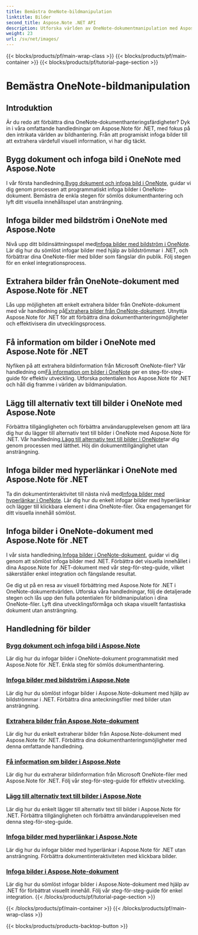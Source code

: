 ```yaml
---
title: Bemästra OneNote-bildmanipulation
linktitle: Bilder
second_title: Aspose.Note .NET API
description: Utforska världen av OneNote-dokumentmanipulation med Aspose.Note för .NET-handledningar om sömlös bildhantering. Höj ditt visuella innehåll utan ansträngning.
weight: 23
url: /sv/net/images/
---
```


{{< blocks/products/pf/main-wrap-class >}}
{{< blocks/products/pf/main-container >}}
{{< blocks/products/pf/tutorial-page-section >}}

# Bemästra OneNote-bildmanipulation

## Introduktion

Är du redo att förbättra dina OneNote-dokumenthanteringsfärdigheter? Dyk in i våra omfattande handledningar om Aspose.Note för .NET, med fokus på den intrikata världen av bildhantering. Från att programiskt infoga bilder till att extrahera värdefull visuell information, vi har dig täckt.

## Bygg dokument och infoga bild i OneNote med Aspose.Note
 I vår första handledning,[Bygg dokument och infoga bild i OneNote](./build-doc-insert-image/), guidar vi dig genom processen att programmatiskt infoga bilder i OneNote-dokument. Bemästra de enkla stegen för sömlös dokumenthantering och lyft ditt visuella innehållsspel utan ansträngning.

## Infoga bilder med bildström i OneNote med Aspose.Note
 Nivå upp ditt bildinsättningsspel med[Infoga bilder med bildström i OneNote](./insert-image-using-image-stream/). Lär dig hur du sömlöst infogar bilder med hjälp av bildströmmar i .NET, och förbättrar dina OneNote-filer med bilder som fängslar din publik. Följ stegen för en enkel integrationsprocess.

## Extrahera bilder från OneNote-dokument med Aspose.Note för .NET
 Lås upp möjligheten att enkelt extrahera bilder från OneNote-dokument med vår handledning på[Extrahera bilder från OneNote-dokument](./extract-images/). Utnyttja Aspose.Note för .NET för att förbättra dina dokumenthanteringsmöjligheter och effektivisera din utvecklingsprocess.

## Få information om bilder i OneNote med Aspose.Note för .NET
 Nyfiken på att extrahera bildinformation från Microsoft OneNote-filer? Vår handledning om[Få information om bilder i OneNote](./get-info-of-images/) ger en steg-för-steg-guide för effektiv utveckling. Utforska potentialen hos Aspose.Note för .NET och håll dig framme i världen av bildmanipulation.

## Lägg till alternativ text till bilder i OneNote med Aspose.Note
 Förbättra tillgängligheten och förbättra användarupplevelsen genom att lära dig hur du lägger till alternativ text till bilder i OneNote med Aspose.Note för .NET. Vår handledning,[Lägg till alternativ text till bilder i OneNote](./image-alternative-text/)tar dig genom processen med lätthet. Höj din dokumenttillgänglighet utan ansträngning.

## Infoga bilder med hyperlänkar i OneNote med Aspose.Note för .NET
 Ta din dokumentinteraktivitet till nästa nivå med[Infoga bilder med hyperlänkar i OneNote](./insert-image-hyperlink/). Lär dig hur du enkelt infogar bilder med hyperlänkar och lägger till klickbara element i dina OneNote-filer. Öka engagemanget för ditt visuella innehåll sömlöst.

## Infoga bilder i OneNote-dokument med Aspose.Note för .NET
 I vår sista handledning,[Infoga bilder i OneNote-dokument](./insert-images/), guidar vi dig genom att sömlöst infoga bilder med .NET. Förbättra det visuella innehållet i dina Aspose.Note for .NET-dokument med vår steg-för-steg-guide, vilket säkerställer enkel integration och fängslande resultat.

Ge dig ut på en resa av visuell förbättring med Aspose.Note för .NET i OneNote-dokumentvärlden. Utforska våra handledningar, följ de detaljerade stegen och lås upp den fulla potentialen för bildmanipulation i dina OneNote-filer. Lyft dina utvecklingsförmåga och skapa visuellt fantastiska dokument utan ansträngning.
## Handledning för bilder
### [Bygg dokument och infoga bild i Aspose.Note](./build-doc-insert-image/)
Lär dig hur du infogar bilder i OneNote-dokument programmatiskt med Aspose.Note för .NET. Enkla steg för sömlös dokumenthantering.
### [Infoga bilder med bildström i Aspose.Note](./insert-image-using-image-stream/)
Lär dig hur du sömlöst infogar bilder i Aspose.Note-dokument med hjälp av bildströmmar i .NET. Förbättra dina anteckningsfiler med bilder utan ansträngning.
### [Extrahera bilder från Aspose.Note-dokument](./extract-images/)
Lär dig hur du enkelt extraherar bilder från Aspose.Note-dokument med Aspose.Note för .NET. Förbättra dina dokumenthanteringsmöjligheter med denna omfattande handledning.
### [Få information om bilder i Aspose.Note](./get-info-of-images/)
Lär dig hur du extraherar bildinformation från Microsoft OneNote-filer med Aspose.Note för .NET. Följ vår steg-för-steg-guide för effektiv utveckling.
### [Lägg till alternativ text till bilder i Aspose.Note](./image-alternative-text/)
Lär dig hur du enkelt lägger till alternativ text till bilder i Aspose.Note för .NET. Förbättra tillgängligheten och förbättra användarupplevelsen med denna steg-för-steg-guide.
### [Infoga bilder med hyperlänkar i Aspose.Note](./insert-image-hyperlink/)
Lär dig hur du infogar bilder med hyperlänkar i Aspose.Note för .NET utan ansträngning. Förbättra dokumentinteraktiviteten med klickbara bilder.
### [Infoga bilder i Aspose.Note-dokument](./insert-images/)
Lär dig hur du sömlöst infogar bilder i Aspose.Note-dokument med hjälp av .NET för förbättrat visuellt innehåll. Följ vår steg-för-steg-guide för enkel integration.
{{< /blocks/products/pf/tutorial-page-section >}}

{{< /blocks/products/pf/main-container >}}
{{< /blocks/products/pf/main-wrap-class >}}

{{< blocks/products/products-backtop-button >}}
